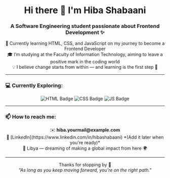 <h1 align="center">Hi there 👋 I'm Hiba Shabaani</h1>
<h3 align="center">A Software Engineering student passionate about Frontend Development ✨</h3>

<p align="center">
  🌱 Currently learning HTML, CSS, and JavaScript on my journey to become a Frontend Developer<br>
  🎓 I’m studying at the Faculty of Information Technology, aiming to leave a positive mark in the coding world<br>
  💡 I believe change starts from within — and learning is the first step 🌼
</p>

---

### 💻 Currently Exploring:

<p align="center">
  <img src="https://img.shields.io/badge/HTML-E44D26?style=for-the-badge&logo=html5&logoColor=white" alt="HTML Badge"/>
  <img src="https://img.shields.io/badge/CSS-1572B6?style=for-the-badge&logo=css3&logoColor=white" alt="CSS Badge"/>
  <img src="https://img.shields.io/badge/JavaScript-F0DB4F?style=for-the-badge&logo=javascript&logoColor=black" alt="JS Badge"/>
</p>

---

### 📫 How to reach me:

<p align="center">
  ✉️ <b>hiba.yourmail@example.com</b><br>
  💼 [LinkedIn](https://www.linkedin.com/in/hibashabaani) *(Add it later when you're ready)*<br>
  📍 Libya — dreaming of making a global impact from here 🌍
</p>

---

<p align="center">
  Thanks for stopping by 🌸 <br>
  <i>"As long as you keep moving forward, you’re on the right path."</i>
</p>
